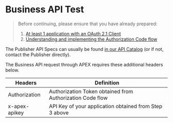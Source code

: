 # Business API Test

> Before continuing, please ensure that you have already prepared:
>
> 1. [At least 1 application with an OAuth 2.1 Client](/sections/oauth/client.md)
> 1. [Understanding and implementing the Authorization Code flow](sections/oauth/authz-token)

The Publisher API Specs can usually be found [in our API Catalog](sections/consuming/browsing-apis?id=_1-discover-apis-through-the-api-catalog) (or if not, contact the Publisher directly).

The Business API request through APEX requires these additional headers below.

| Headers       | Definition                                                |
| ------------- | --------------------------------------------------------- |
| Authorization | Authorization Token obtained from Authorization Code flow |
| x-apex-apikey | API Key of your application obtained from Step 3 above    |
